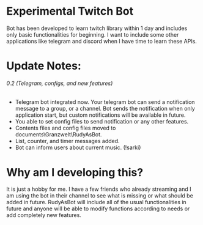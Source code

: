 # Experimental Twitch Bot

Bot has been developed to learn twitch library within 1 day and includes only basic functionalities for beginning. I want to include some other applications like telegram and discord when I have time to learn these APIs.

# Update Notes:
###### 0.2 (Telegram, configs, and new features)
- Telegram bot integrated now. Your telegram bot can send a notification message to a group, or a channel. Bot sends the notification when only application start, but custom notifications will be available in future.
- You able to set config files to send notification or any other features.
- Contents files and config files moved to documents\Granzwelt\RudyAsBot.
- List, counter, and timer messages added.
- Bot can inform users about current music. (!sarki)

# Why am I developing this?
It is just a hobby for me. I have a few friends who already streaming and I am using the bot in their channel to see what is missing or what should be added in future. RudyAsBot will include all of the usual functionalities in future and anyone will be able to modify functions according to needs or add completely new features.
